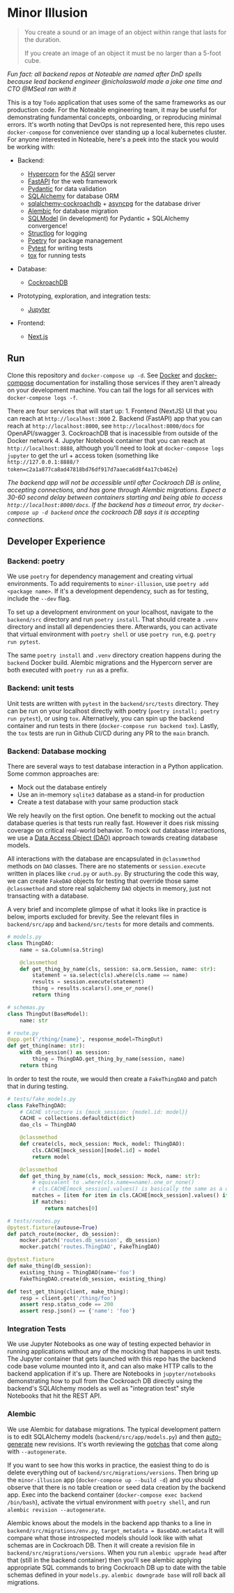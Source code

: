 # Minor Illusion

> You create a sound or an image of an object 
> within range that lasts for the duration.
> 
> If you create an image of an object
> it must be no larger than a 5-foot cube.

*Fun fact: all backend repos at Noteable are named after DnD spells because lead backend engineer @nicholaswold made a joke one time and CTO @MSeal ran with it*


This is a toy `Todo` application that uses some of the same frameworks as our production code.  For the Noteable engineering team, it may be useful for demonstrating fundamental concepts, onboarding, or reproducing minimal errors.  It's worth noting that DevOps is not represented here, this repo uses `docker-compose` for convenience over standing up a local kubernetes cluster.  For anyone interested in Noteable, here's a peek into the stack you would be working with:

  * Backend:
    * [Hypercorn](https://pgjones.gitlab.io/hypercorn/) for the [ASGI](https://asgi.readthedocs.io/en/latest/) server
    * [FastAPI](https://fastapi.tiangolo.com/) for the web framework
    * [Pydantic](https://pydantic-docs.helpmanual.io/) for data validation
    * [SQLAlchemy](https://www.sqlalchemy.org/) for database ORM
    * [sqlalchemy-cockroachdb](https://github.com/cockroachdb/sqlalchemy-cockroachdb) + [asyncpg](https://magicstack.github.io/asyncpg/current/) for the database driver
    * [Alembic](https://alembic.sqlalchemy.org/en/latest/) for database migration
    * [SQLModel](https://sqlmodel.tiangolo.com/) (in development) for Pydantic + SQLAlchemy convergence!
    * [Structlog](https://www.structlog.org/en/stable/) for logging
    * [Poetry](https://python-poetry.org/) for package management
    * [Pytest](https://docs.pytest.org/) for writing tests
    * [tox](https://tox.wiki/en/latest/index.html) for running tests
    
  * Database:
    * [CockroachDB](https://www.cockroachlabs.com/) 

  * Prototyping, exploration, and integration tests:
    * [Jupyter](https://jupyter-docker-stacks.readthedocs.io/en/latest/)

  * Frontend:
    * [Next.js](https://nextjs.org/)
  

## Run

Clone this repository and `docker-compose up -d`.  See [Docker](https://docs.docker.com/get-docker/) and [docker-compose](https://docs.docker.com/compose/install/) documentation for installing those services if they aren't already on your development machine.  You can tail the logs for all services with `docker-compose logs -f`.

There are four services that will start up:
    1. Frontend (NextJS) UI that you can reach at `http://localhost:3000`
    2. Backend (FastAPI) app that you can reach at `http://localhost:8000`, see `http://localhost:8000/docs` for OpenAPI/swagger
    3. CockroachDB that is inacessible from outside of the Docker network
    4. Jupyter Notebook container that you can reach at `http://localhost:8888`, although you'll need to look at `docker-compose logs jupyter` to get the url + access token (something like `http://127.0.0.1:8888/?token=c2a1a877ca8ad47818bd76df917d7aaeca6d8f4a17cb462e`)

*The backend app will not be accessible until after Cockroach DB is online, accepting connections, and has gone through Alembic migrations.  Expect a 30-60 second delay between containers starting and being able to access `http://localhost:8000/docs`.  If the backend has a timeout error, try `docker-compose up -d backend` once the cockroach DB says it is accepting connections.*


## Developer Experience

### Backend: poetry

We use `poetry` for dependency management and creating virtual environments.  To add requirements to `minor-illusion`, use `poetry add <package name>`.  If it's a development dependency, such as for testing, include the `--dev` flag. 

To set up a development environment on your localhost, navigate to the `backend/src` directory and run `poetry install`.  That should create a `.venv` directory and install all dependencies there.  Afterwards, you can activate that virtual environment with `poetry shell` or use `poetry run`, e.g. `poetry run pytest`.

The same `poetry install` and `.venv` directory creation happens during the `backend` Docker build.  Alembic migrations and the Hypercorn server are both executed with `poetry run` as a prefix.  


### Backend: unit tests

Unit tests are written with `pytest` in the `backend/src/tests` directory.  They can be run on your localhost directly with poetry (`poetry install; poetry run pytest`), or using `tox`.  Alternatively, you can spin up the backend container and run tests in there (`docker-compose run backend tox`).  Lastly, the `tox` tests are run in Github CI/CD during any PR to the `main` branch.


### Backend: Database mocking

There are several ways to test database interaction in a Python application.  Some common approaches are:  

 - Mock out the database entirely
 - Use an in-memory `sqlite3` database as a stand-in for production
 - Create a test database with your same production stack

We rely heavily on the first option.  One benefit to mocking out the actual database queries is that tests run really fast.  However it does risk missing coverage on critical real-world behavior.  To mock out database interactions, we use a [Data Access Object (DAO)](https://en.wikipedia.org/wiki/Data_access_object) approach towards creating database models.

All interactions with the database are encapsulated in `@classmethod` methods on `DAO` classes.  There are no statements or `session.execute` written in places like `crud.py` or `auth.py`.  By structuring the code this way, we can create `FakeDAO` objects for testing that override those same `@classmethod` and store real sqlalchemy `DAO` objects in memory, just not transacting with a database.

A very brief and incomplete glimpse of what it looks like in practice is below, imports excluded for brevity.  See the relevant files in `backend/src/app` and `backend/src/tests` for more details and comments.

```python
# models.py
class ThingDAO:
    name = sa.Column(sa.String)

    @classmethod
    def get_thing_by_name(cls, session: sa.orm.Session, name: str):
        statement = sa.select(cls).where(cls.name == name)
        results = session.execute(statement)
        thing = results.scalars().one_or_none()
        return thing
```

```python
# schemas.py
class ThingOut(BaseModel):
    name: str
```

```python
# route.py
@app.get('/thing/{name}', response_model=ThingOut)
def get_thing(name: str):
    with db_session() as session:
        thing = ThingDAO.get_thing_by_name(session, name)
    return thing
```

In order to test the route, we would then create a `FakeThingDAO` and patch that in during testing.

```python
# tests/fake_models.py
class FakeThingDAO:
    # CACHE structure is {mock_session: {model.id: model}}
    CACHE = collections.defaultdict(dict)
    dao_cls = ThingDAO

    @classmethod
    def create(cls, mock_session: Mock, model: ThingDAO):
        cls.CACHE[mock_session][model.id] = model
        return model

    @classmethod
    def get_thing_by_name(cls, mock_session: Mock, name: str):
        # equivalent to .where(cls.name==name).one_or_none()
        # cls.CACHE[mock_session].values() is basically the same as a db table
        matches = [item for item in cls.CACHE[mock_session].values() if item.name == name]
        if matches:
            return matches[0]
```

```python
# tests/routes.py
@pytest.fixture(autouse=True)
def patch_route(mocker, db_session):
    mocker.patch('routes.db_session', db_session)
    mocker.patch('routes.ThingDAO', FakeThingDAO)

@pytest.fixture
def make_thing(db_session):
    existing_thing = ThingDAO(name='foo')
    FakeThingDAO.create(db_session, existing_thing)

def test_get_thing(client, make_thing):
    resp = client.get('/thing/foo')
    assert resp.status_code == 200
    assert resp.json() == {'name': 'foo'}
```


### Integration Tests

We use Jupyter Notebooks as one way of testing expected behavior in running applications without any of the mocking that happens in unit tests.  The Jupyter container that gets launched with this repo has the backend code base volume mounted into it, and can also make HTTP calls to the backend application if it's up.  There are Notebooks in `jupyter/notebooks` demonstrating how to pull from the Cockroach DB directly using the backend's SQLAlchemy models as well as "integration test" style Notebooks that hit the REST API.

### Alembic

We use Alembic for database migrations.  The typical development pattern is to edit SQLAlchemy models (`backend/src/app/models.py`) and then [auto-generate](https://alembic.sqlalchemy.org/en/latest/autogenerate.html#auto-generating-migrations) new revisions.  It's worth reviewing the [gotchas](https://alembic.sqlalchemy.org/en/latest/autogenerate.html#what-does-autogenerate-detect-and-what-does-it-not-detect) that come along with `--autogenerate`.

If you want to see how this works in practice, the easiest thing to do is delete everything out of `backend/src/migrations/versions`.  Then bring up the `minor-illusion` app (`docker-compose up --build -d`) and you should observe that there is no table creation or seed data creation by the backend app.  Exec into the backend container (`docker-compose exec backend /bin/bash`), activate the virtual environment with `poetry shell`, and run `alembic revision --autogenerate`. 

Alembic knows about the models in the backend app thanks to a line in `backend/src/migrations/env.py`, `target_metadata = BaseDAO.metadata`  It will compare what those introspected models should look like with what schemas are in Cockroach DB.  Then it will create a revision file in `backend/src/migrations/versions`.  When you run `alembic upgrade head` after that (still in the backend container) then you'll see alembic applying appropriate SQL commands to bring Cockroach DB up to date with the table schemas defined in your `models.py`.  `alembic downgrade base` will roll back all migrations.